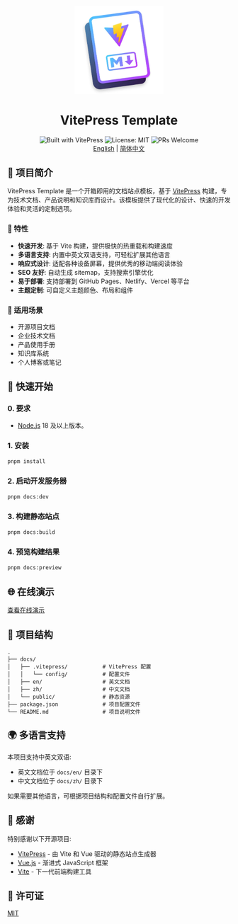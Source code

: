 <p align="center">
  <img src="./docs/public/vitepress-logo-large.webp" alt="VitePress Logo" width="200" />
</p>

<h1 align="center">VitePress Template</h1>

<div align="center">
  <img src="https://img.shields.io/badge/VitePress-42D793?logo=vite&logoColor=white" alt="Built with VitePress">
  <img src="https://img.shields.io/badge/License-MIT-blue.svg" alt="License: MIT">
  <img src="https://img.shields.io/badge/PRs-welcome-brightgreen.svg" alt="PRs Welcome">
</div>

<div align="center">
  <a href="./README.md">English</a> |
  <a href="./README.zh.md">简体中文</a>
</div>

## 📖 项目简介

VitePress Template 是一个开箱即用的文档站点模板，基于 [VitePress](https://vitepress.dev/) 构建，专为技术文档、产品说明和知识库而设计。该模板提供了现代化的设计、快速的开发体验和灵活的定制选项。

### 🌟 特性

- **快速开发**: 基于 Vite 构建，提供极快的热重载和构建速度
- **多语言支持**: 内置中英文双语支持，可轻松扩展其他语言
- **响应式设计**: 适配各种设备屏幕，提供优秀的移动端阅读体验
- **SEO 友好**: 自动生成 sitemap，支持搜索引擎优化
- **易于部署**: 支持部署到 GitHub Pages、Netlify、Vercel 等平台
- **主题定制**: 可自定义主题颜色、布局和组件

### 🎯 适用场景

- 开源项目文档
- 企业技术文档
- 产品使用手册
- 知识库系统
- 个人博客或笔记

## 🚀 快速开始

### 0. 要求

- [Node.js](https://nodejs.org/) 18 及以上版本。

### 1. 安装

```bash
pnpm install
```

### 2. 启动开发服务器

```bash
pnpm docs:dev
```

### 3. 构建静态站点

```bash
pnpm docs:build
```

### 4. 预览构建结果

```bash
pnpm docs:preview
```

## 🌐 在线演示

[查看在线演示](https://vitepress-template.oby.ink)

## 📁 项目结构

```
.
├── docs/
│   ├── .vitepress/           # VitePress 配置
│   │   └── config/           # 配置文件
│   ├── en/                   # 英文文档
│   ├── zh/                   # 中文文档
│   └── public/               # 静态资源
├── package.json              # 项目配置文件
└── README.md                 # 项目说明文件
```

## 🌍 多语言支持

本项目支持中英文双语:

- 英文文档位于 `docs/en/` 目录下
- 中文文档位于 `docs/zh/` 目录下

如果需要其他语言，可根据项目结构和配置文件自行扩展。

## 🙏 感谢

特别感谢以下开源项目:

- [VitePress](https://github.com/vuejs/vitepress) - 由 Vite 和 Vue 驱动的静态站点生成器
- [Vue.js](https://github.com/vuejs/vue) - 渐进式 JavaScript 框架
- [Vite](https://github.com/vitejs/vite) - 下一代前端构建工具

## 📄 许可证

[MIT](LICENSE)